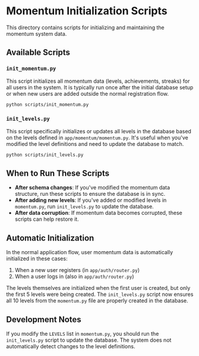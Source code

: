 # Momentum Initialization Scripts

This directory contains scripts for initializing and maintaining the momentum system data.

## Available Scripts

### `init_momentum.py`

This script initializes all momentum data (levels, achievements, streaks) for all users in the system. It is typically run once after the initial database setup or when new users are added outside the normal registration flow.

```bash
python scripts/init_momentum.py
```

### `init_levels.py`

This script specifically initializes or updates all levels in the database based on the levels defined in `app/momentum/momentum.py`. It's useful when you've modified the level definitions and need to update the database to match.

```bash
python scripts/init_levels.py
```

## When to Run These Scripts

- **After schema changes**: If you've modified the momentum data structure, run these scripts to ensure the database is in sync.
- **After adding new levels**: If you've added or modified levels in `momentum.py`, run `init_levels.py` to update the database.
- **After data corruption**: If momentum data becomes corrupted, these scripts can help restore it.

## Automatic Initialization

In the normal application flow, user momentum data is automatically initialized in these cases:
1. When a new user registers (in `app/auth/router.py`) 
2. When a user logs in (also in `app/auth/router.py`)

The levels themselves are initialized when the first user is created, but only the first 5 levels were being created. The `init_levels.py` script now ensures all 10 levels from the `momentum.py` file are properly created in the database.

## Development Notes

If you modify the `LEVELS` list in `momentum.py`, you should run the `init_levels.py` script to update the database. The system does not automatically detect changes to the level definitions. 